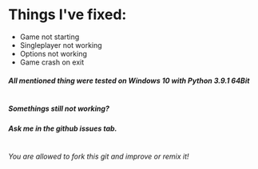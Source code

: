 # Things I've fixed:
- Game not starting
- Singleplayer not working
- Options not working
- Game crash on exit

##### _All mentioned thing were tested on Windows 10 with Python 3.9.1 64Bit_
#
##### Somethings still not working?
##### Ask me in the github issues tab.
#
###### You are allowed to fork this git and improve or remix it!